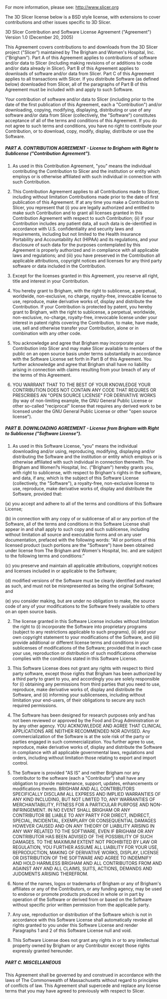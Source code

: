 
For more information, please see: http://www.slicer.org

The 3D Slicer license below is a BSD style license, with extensions
to cover contributions and other issues specific to 3D Slicer.


3D Slicer Contribution and Software License Agreement ("Agreement")
Version 1.0 (December 20, 2005)

This Agreement covers contributions to and downloads from the 3D
Slicer project ("Slicer") maintained by The Brigham and Women's
Hospital, Inc. ("Brigham"). Part A of this Agreement applies to
contributions of software and/or data to Slicer (including making
revisions of or additions to code and/or data already in Slicer). Part
B of this Agreement applies to downloads of software and/or data from
Slicer. Part C of this Agreement applies to all transactions with
Slicer. If you distribute Software (as defined below) downloaded from
Slicer, all of the paragraphs of Part B of this Agreement must be
included with and apply to such Software.

Your contribution of software and/or data to Slicer (including prior
to the date of the first publication of this Agreement, each a
"Contribution") and/or downloading, copying, modifying, displaying,
distributing or use of any software and/or data from Slicer
(collectively, the "Software") constitutes acceptance of all of the
terms and conditions of this Agreement. If you do not agree to such
terms and conditions, you have no right to contribute your
Contribution, or to download, copy, modify, display, distribute or use
the Software.

##### PART A. CONTRIBUTION AGREEMENT - License to Brigham with Right to Sublicense ("Contribution Agreement").

1. As used in this Contribution Agreement, "you" means the individual
   contributing the Contribution to Slicer and the institution or
   entity which employs or is otherwise affiliated with such
   individual in connection with such Contribution.

2. This Contribution Agreement applies to all Contributions made to
   Slicer, including without limitation Contributions made prior to
   the date of first publication of this Agreement. If at any time you
   make a Contribution to Slicer, you represent that (i) you are
   legally authorized and entitled to make such Contribution and to
   grant all licenses granted in this Contribution Agreement with
   respect to such Contribution; (ii) if your Contribution includes
   any patient data, all such data is de-identified in accordance with
   U.S. confidentiality and security laws and requirements, including
   but not limited to the Health Insurance Portability and
   Accountability Act (HIPAA) and its regulations, and your disclosure
   of such data for the purposes contemplated by this Agreement is
   properly authorized and in compliance with all applicable laws and
   regulations; and (iii) you have preserved in the Contribution all
   applicable attributions, copyright notices and licenses for any
   third party software or data included in the Contribution.

3. Except for the licenses granted in this Agreement, you reserve all
   right, title and interest in your Contribution.

4. You hereby grant to Brigham, with the right to sublicense, a
   perpetual, worldwide, non-exclusive, no charge, royalty-free,
   irrevocable license to use, reproduce, make derivative works of,
   display and distribute the Contribution. If your Contribution is
   protected by patent, you hereby grant to Brigham, with the right to
   sublicense, a perpetual, worldwide, non-exclusive, no-charge,
   royalty-free, irrevocable license under your interest in patent
   rights covering the Contribution, to make, have made, use, sell and
   otherwise transfer your Contribution, alone or in combination with
   any other code.

5. You acknowledge and agree that Brigham may incorporate your
   Contribution into Slicer and may make Slicer available to members
   of the public on an open source basis under terms substantially in
   accordance with the Software License set forth in Part B of this
   Agreement. You further acknowledge and agree that Brigham shall
   have no liability arising in connection with claims resulting from
   your breach of any of the terms of this Agreement.

6. YOU WARRANT THAT TO THE BEST OF YOUR KNOWLEDGE YOUR CONTRIBUTION
   DOES NOT CONTAIN ANY CODE THAT REQURES OR PRESCRIBES AN "OPEN
   SOURCE LICENSE" FOR DERIVATIVE WORKS (by way of non-limiting
   example, the GNU General Public License or other so-called
   "reciprocal" license that requires any derived work to be licensed
   under the GNU General Public License or other "open source
   license").

##### PART B. DOWNLOADING AGREEMENT - License from Brigham with Right to Sublicense ("Software License").

1. As used in this Software License, "you" means the individual
   downloading and/or using, reproducing, modifying, displaying and/or
   distributing the Software and the institution or entity which
   employs or is otherwise affiliated with such individual in
   connection therewith. The Brigham and Women?s Hospital,
   Inc. ("Brigham") hereby grants you, with right to sublicense, with
   respect to Brigham's rights in the software, and data, if any,
   which is the subject of this Software License (collectively, the
   "Software"), a royalty-free, non-exclusive license to use,
   reproduce, make derivative works of, display and distribute the
   Software, provided that:

(a) you accept and adhere to all of the terms and conditions of this
Software License;

(b) in connection with any copy of or sublicense of all or any portion
of the Software, all of the terms and conditions in this Software
License shall appear in and shall apply to such copy and such
sublicense, including without limitation all source and executable
forms and on any user documentation, prefaced with the following
words: "All or portions of this licensed product (such portions are
the "Software") have been obtained under license from The Brigham and
Women's Hospital, Inc. and are subject to the following terms and
conditions:"

(c) you preserve and maintain all applicable attributions, copyright
notices and licenses included in or applicable to the Software;

(d) modified versions of the Software must be clearly identified and
marked as such, and must not be misrepresented as being the original
Software; and

(e) you consider making, but are under no obligation to make, the
source code of any of your modifications to the Software freely
available to others on an open source basis.

2. The license granted in this Software License includes without
   limitation the right to (i) incorporate the Software into
   proprietary programs (subject to any restrictions applicable to
   such programs), (ii) add your own copyright statement to your
   modifications of the Software, and (iii) provide additional or
   different license terms and conditions in your sublicenses of
   modifications of the Software; provided that in each case your use,
   reproduction or distribution of such modifications otherwise
   complies with the conditions stated in this Software License.

3. This Software License does not grant any rights with respect to
   third party software, except those rights that Brigham has been
   authorized by a third party to grant to you, and accordingly you
   are solely responsible for (i) obtaining any permissions from third
   parties that you need to use, reproduce, make derivative works of,
   display and distribute the Software, and (ii) informing your
   sublicensees, including without limitation your end-users, of their
   obligations to secure any such required permissions.

4. The Software has been designed for research purposes only and has
   not been reviewed or approved by the Food and Drug Administration
   or by any other agency. YOU ACKNOWLEDGE AND AGREE THAT CLINICAL
   APPLICATIONS ARE NEITHER RECOMMENDED NOR ADVISED. Any
   commercialization of the Software is at the sole risk of the party
   or parties engaged in such commercialization. You further agree to
   use, reproduce, make derivative works of, display and distribute
   the Software in compliance with all applicable governmental laws,
   regulations and orders, including without limitation those relating
   to export and import control.

5. The Software is provided "AS IS" and neither Brigham nor any
   contributor to the software (each a "Contributor") shall have any
   obligation to provide maintenance, support, updates, enhancements
   or modifications thereto. BRIGHAM AND ALL CONTRIBUTORS SPECIFICALLY
   DISCLAIM ALL EXPRESS AND IMPLIED WARRANTIES OF ANY KIND INCLUDING,
   BUT NOT LIMITED TO, ANY WARRANTIES OF MERCHANTABILITY, FITNESS FOR
   A PARTICULAR PURPOSE AND NON-INFRINGEMENT. IN NO EVENT SHALL
   BRIGHAM OR ANY CONTRIBUTOR BE LIABLE TO ANY PARTY FOR DIRECT,
   INDIRECT, SPECIAL, INCIDENTAL, EXEMPLARY OR CONSEQUENTIAL DAMAGES
   HOWEVER CAUSED AND ON ANY THEORY OF LIABILITY ARISING IN ANY WAY
   RELATED TO THE SOFTWARE, EVEN IF BRIGHAM OR ANY CONTRIBUTOR HAS
   BEEN ADVISED OF THE POSSIBILITY OF SUCH DAMAGES. TO THE MAXIMUM
   EXTENT NOT PROHIBITED BY LAW OR REGULATION, YOU FURTHER ASSUME ALL
   LIABILITY FOR YOUR USE, REPRODUCTION, MAKING OF DERIVATIVE WORKS,
   DISPLAY, LICENSE OR DISTRIBUTION OF THE SOFTWARE AND AGREE TO
   INDEMNIFY AND HOLD HARMLESS BRIGHAM AND ALL CONTRIBUTORS FROM AND
   AGAINST ANY AND ALL CLAIMS, SUITS, ACTIONS, DEMANDS AND JUDGMENTS
   ARISING THEREFROM.

6. None of the names, logos or trademarks of Brigham or any of
   Brigham's affiliates or any of the Contributors, or any funding
   agency, may be used to endorse or promote products produced in
   whole or in part by operation of the Software or derived from or
   based on the Software without specific prior written permission
   from the applicable party.

7. Any use, reproduction or distribution of the Software which is not
   in accordance with this Software License shall automatically revoke
   all rights granted to you under this Software License and render
   Paragraphs 1 and 2 of this Software License null and void.

8. This Software License does not grant any rights in or to any
   intellectual property owned by Brigham or any Contributor except
   those rights expressly granted hereunder.

##### PART C. MISCELLANEOUS

This Agreement shall be governed by and construed in accordance with
the laws of The Commonwealth of Massachusetts without regard to
principles of conflicts of law. This Agreement shall supercede and
replace any license terms that you may have agreed to previously with
respect to Slicer. 
